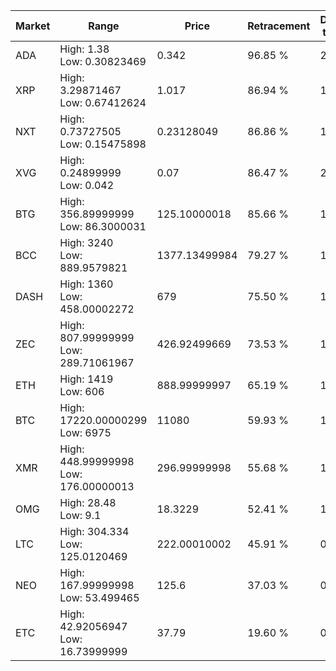 | Market | Range | Price| Retracement | Doubles to 50% |
| --- | --- | --- | --- | --- |
| ADA | High: 1.38<br />Low: 0.30823469 | 0.342 | 96.85 % | 2.47 |
| XRP | High: 3.29871467<br />Low: 0.67412624 | 1.017 | 86.94 % | 1.95 |
| NXT | High: 0.73727505<br />Low: 0.15475898 | 0.23128049 | 86.86 % | 1.93 |
| XVG | High: 0.24899999<br />Low: 0.042 | 0.07 | 86.47 % | 2.08 |
| BTG | High: 356.89999999<br />Low: 86.3000031 | 125.10000018 | 85.66 % | 1.77 |
| BCC | High: 3240<br />Low: 889.9579821 | 1377.13499984 | 79.27 % | 1.50 |
| DASH | High: 1360<br />Low: 458.00002272 | 679 | 75.50 % | 1.34 |
| ZEC | High: 807.99999999<br />Low: 289.71061967 | 426.92499669 | 73.53 % | 1.29 |
| ETH | High: 1419<br />Low: 606 | 888.99999997 | 65.19 % | 1.14 |
| BTC | High: 17220.00000299<br />Low: 6975 | 11080 | 59.93 % | 1.09 |
| XMR | High: 448.99999998<br />Low: 176.00000013 | 296.99999998 | 55.68 % | 1.05 |
| OMG | High: 28.48<br />Low: 9.1 | 18.3229 | 52.41 % | 1.03 |
| LTC | High: 304.334<br />Low: 125.0120469 | 222.00010002 | 45.91 % | 0.00 |
| NEO | High: 167.99999998<br />Low: 53.499465 | 125.6 | 37.03 % | 0.00 |
| ETC | High: 42.92056947<br />Low: 16.73999999 | 37.79 | 19.60 % | 0.00 |
